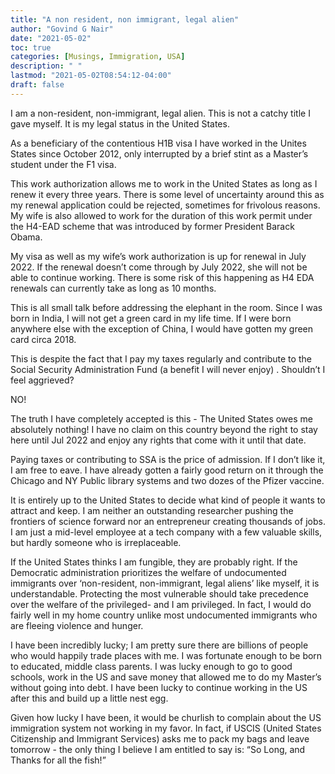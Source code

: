 ```yaml
---
title: "A non resident, non immigrant, legal alien"
author: "Govind G Nair"
date: "2021-05-02"
toc: true
categories: [Musings, Immigration, USA]
description: " "
lastmod: "2021-05-02T08:54:12-04:00"
draft: false
---
```


I am a non-resident, non-immigrant, legal alien. This is not a catchy title I gave myself. It is my legal status in the United States.

As a beneficiary of the contentious H1B visa I have worked in the Unites States since October 2012, only interrupted by a brief stint as a Master’s student under the F1 visa.

This work authorization allows me to work in the United States as long as I renew it every three years. There is some level of uncertainty around this as my renewal application could be rejected, sometimes for frivolous reasons. My wife is also allowed to work for the duration of this work permit under the H4-EAD scheme that was introduced by former President Barack Obama.

My visa as well as my wife’s work authorization is up for renewal in July 2022. If the renewal doesn’t come through by July 2022, she will not be able to continue working. There is some risk of this happening as H4 EDA renewals can currently take as long as 10 months.

This is all small talk before addressing the elephant in the room. Since I was born in India, I will not get a green card in my life time. If I were born anywhere else with the exception of China, I would have gotten my green card circa 2018.

This is despite the fact that I pay my taxes regularly and contribute to the Social Security Administration Fund (a benefit I will never enjoy) . Shouldn’t I feel aggrieved?

NO!

The truth I have completely accepted is this - The United States owes me absolutely nothing! I have no claim on this country beyond the right to stay here until Jul 2022 and enjoy any rights that come with it until that date.

Paying taxes or contributing to SSA is the price of admission. If I don’t like it, I am free to eave. I have already gotten a fairly good return on it through the Chicago and NY Public library systems and two dozes of the Pfizer vaccine.

It is entirely up to the United States to decide what kind of people it wants to attract and keep. I am neither an outstanding researcher pushing the frontiers of science forward nor an entrepreneur creating thousands of jobs. I am just a mid-level employee at a tech company with a few valuable skills, but hardly someone who is irreplaceable.

If the United States thinks I am fungible, they are probably right. If the Democratic administration prioritizes the welfare of undocumented immigrants over ‘non-resident, non-immigrant, legal aliens’ like myself, it is understandable. Protecting the most vulnerable should take precedence over the welfare of the privileged- and I am privileged. In fact, I would do fairly well in my home country unlike most undocumented immigrants who are fleeing violence and hunger.

I have been incredibly lucky; I am pretty sure there are billions of people who would happily trade places with me. I was fortunate enough to be born to educated, middle class parents. I was lucky enough to go to good schools, work in the US and save money that allowed me to do my Master’s without going into debt. I have been lucky to continue working in the US after this and build up a little nest egg.

Given how lucky I have been, it would be churlish to complain about the US immigration system not working in my favor. In fact, if USCIS (United States Citizenship and Immigrant Services) asks me to pack my bags and leave tomorrow - the only thing I believe I am entitled to say is: “So Long, and Thanks for all the fish!”
